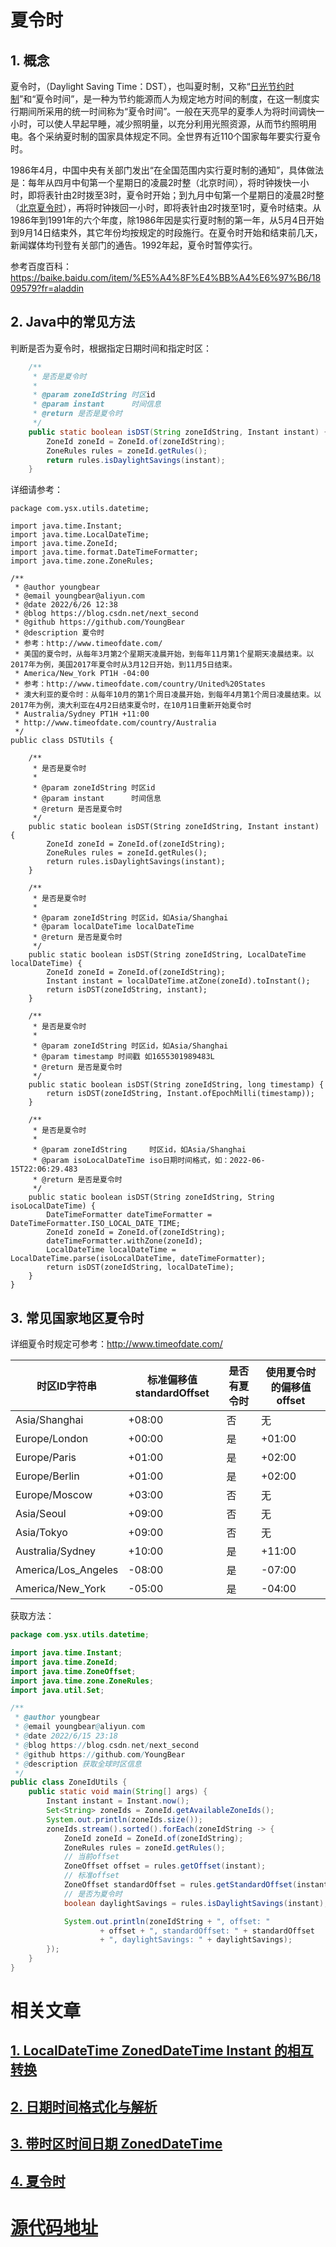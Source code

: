 # 夏令时



## 1. 概念

夏令时，（Daylight Saving Time：DST），也叫夏时制，又称“[日光节约时制](https://baike.baidu.com/item/日光节约时制/10349737)”和“夏令时间”，是一种为节约能源而人为规定地方时间的制度，在这一制度实行期间所采用的统一时间称为“夏令时间”。一般在天亮早的夏季人为将时间调快一小时，可以使人早起早睡，减少照明量，以充分利用光照资源，从而节约照明用电。各个采纳夏时制的国家具体规定不同。全世界有近110个国家每年要实行夏令时。

1986年4月，中国中央有关部门发出“在全国范围内实行夏时制的通知”，具体做法是：每年从四月中旬第一个星期日的凌晨2时整（北京时间），将时钟拨快一小时，即将表针由2时拨至3时，夏令时开始；到九月中旬第一个星期日的凌晨2时整（[北京夏令时](https://baike.baidu.com/item/北京夏令时/1882131)），再将时钟拨回一小时，即将表针由2时拨至1时，夏令时结束。从1986年到1991年的六个年度，除1986年因是实行夏时制的第一年，从5月4日开始到9月14日结束外，其它年份均按规定的时段施行。在夏令时开始和结束前几天，新闻媒体均刊登有关部门的通告。1992年起，夏令时暂停实行。

参考百度百科：https://baike.baidu.com/item/%E5%A4%8F%E4%BB%A4%E6%97%B6/1809579?fr=aladdin

## 2. Java中的常见方法



判断是否为夏令时，根据指定日期时间和指定时区：

```java
    /**
     * 是否是夏令时
     *
     * @param zoneIdString 时区id
     * @param instant      时间信息
     * @return 是否是夏令时
     */
    public static boolean isDST(String zoneIdString, Instant instant) {
        ZoneId zoneId = ZoneId.of(zoneIdString);
        ZoneRules rules = zoneId.getRules();
        return rules.isDaylightSavings(instant);
    }
```



详细请参考：

```
package com.ysx.utils.datetime;

import java.time.Instant;
import java.time.LocalDateTime;
import java.time.ZoneId;
import java.time.format.DateTimeFormatter;
import java.time.zone.ZoneRules;

/**
 * @author youngbear
 * @email youngbear@aliyun.com
 * @date 2022/6/26 12:38
 * @blog https://blog.csdn.net/next_second
 * @github https://github.com/YoungBear
 * @description 夏令时
 * 参考：http://www.timeofdate.com/
 * 美国的夏令时，从每年3月第2个星期天凌晨开始，到每年11月第1个星期天凌晨结束。以2017年为例，美国2017年夏令时从3月12日开始，到11月5日结束。
 * America/New_York PT1H -04:00
 * 参考：http://www.timeofdate.com/country/United%20States
 * 澳大利亚的夏令时：从每年10月的第1个周日凌晨开始，到每年4月第1个周日凌晨结束。以2017年为例，澳大利亚在4月2日结束夏令时，在10月1日重新开始夏令时
 * Australia/Sydney PT1H +11:00
 * http://www.timeofdate.com/country/Australia
 */
public class DSTUtils {

    /**
     * 是否是夏令时
     *
     * @param zoneIdString 时区id
     * @param instant      时间信息
     * @return 是否是夏令时
     */
    public static boolean isDST(String zoneIdString, Instant instant) {
        ZoneId zoneId = ZoneId.of(zoneIdString);
        ZoneRules rules = zoneId.getRules();
        return rules.isDaylightSavings(instant);
    }

    /**
     * 是否是夏令时
     *
     * @param zoneIdString 时区id，如Asia/Shanghai
     * @param localDateTime localDateTime
     * @return 是否是夏令时
     */
    public static boolean isDST(String zoneIdString, LocalDateTime localDateTime) {
        ZoneId zoneId = ZoneId.of(zoneIdString);
        Instant instant = localDateTime.atZone(zoneId).toInstant();
        return isDST(zoneIdString, instant);
    }

    /**
     * 是否是夏令时
     *
     * @param zoneIdString 时区id，如Asia/Shanghai
     * @param timestamp 时间戳 如1655301989483L
     * @return 是否是夏令时
     */
    public static boolean isDST(String zoneIdString, long timestamp) {
        return isDST(zoneIdString, Instant.ofEpochMilli(timestamp));
    }

    /**
     * 是否是夏令时
     *
     * @param zoneIdString     时区id，如Asia/Shanghai
     * @param isoLocalDateTime iso日期时间格式，如：2022-06-15T22:06:29.483
     * @return 是否是夏令时
     */
    public static boolean isDST(String zoneIdString, String isoLocalDateTime) {
        DateTimeFormatter dateTimeFormatter = DateTimeFormatter.ISO_LOCAL_DATE_TIME;
        ZoneId zoneId = ZoneId.of(zoneIdString);
        dateTimeFormatter.withZone(zoneId);
        LocalDateTime localDateTime = LocalDateTime.parse(isoLocalDateTime, dateTimeFormatter);
        return isDST(zoneIdString, localDateTime);
    }
}

```







## 3. 常见国家地区夏令时

详细夏令时规定可参考：http://www.timeofdate.com/



| 时区ID字符串        | 标准偏移值standardOffset | 是否有夏令时 | 使用夏令时的偏移值offset |
| ------------------- | ------------------------ | ------------ | ------------------------ |
| Asia/Shanghai       | +08:00                   | 否           | 无                       |
| Europe/London       | +00:00                   | 是           | +01:00     |
| Europe/Paris        | +01:00                   | 是           | +02:00                   |
| Europe/Berlin       | +01:00                   | 是           | +02:00                   |
| Europe/Moscow       | +03:00                   | 否           | 无                       |
| Asia/Seoul          | +09:00                   | 否           | 无                       |
| Asia/Tokyo          | +09:00                   | 否           | 无                       |
| Australia/Sydney    | +10:00                   | 是           | +11:00                   |
| America/Los_Angeles | -08:00                   | 是           | -07:00                   |
| America/New_York    | -05:00                   | 是           | -04:00                   |

获取方法：

```java
package com.ysx.utils.datetime;

import java.time.Instant;
import java.time.ZoneId;
import java.time.ZoneOffset;
import java.time.zone.ZoneRules;
import java.util.Set;

/**
 * @author youngbear
 * @email youngbear@aliyun.com
 * @date 2022/6/15 23:18
 * @blog https://blog.csdn.net/next_second
 * @github https://github.com/YoungBear
 * @description 获取全球时区信息
 */
public class ZoneIdUtils {
    public static void main(String[] args) {
        Instant instant = Instant.now();
        Set<String> zoneIds = ZoneId.getAvailableZoneIds();
        System.out.println(zoneIds.size());
        zoneIds.stream().sorted().forEach(zoneIdString -> {
            ZoneId zoneId = ZoneId.of(zoneIdString);
            ZoneRules rules = zoneId.getRules();
            // 当前offset
            ZoneOffset offset = rules.getOffset(instant);
            // 标准offset
            ZoneOffset standardOffset = rules.getStandardOffset(instant);
            // 是否为夏令时
            boolean daylightSavings = rules.isDaylightSavings(instant);

            System.out.println(zoneIdString + ", offset: "
                    + offset + ", standardOffset: " + standardOffset
                    + ", daylightSavings: " + daylightSavings);
        });
    }
}

```







# 相关文章

## [1. LocalDateTime ZonedDateTime Instant 的相互转换](https://github.com/YoungBear/JavaUtils/blob/master/mdfiles/datetime/ConvertUtils.md)

## [2. 日期时间格式化与解析](https://github.com/YoungBear/JavaUtils/blob/master/mdfiles/datetime/FormatterUtils.md)

## [3. 带时区时间日期 ZonedDateTime](https://github.com/YoungBear/JavaUtils/blob/master/mdfiles/datetime/ZonedDateTimeUtils.md)

## [4. 夏令时](https://github.com/YoungBear/JavaUtils/blob/master/mdfiles/datetime/dst.md)



# [源代码地址](https://github.com/YoungBear/JavaUtils)

